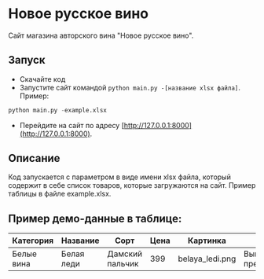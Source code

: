 # Новое русское вино

Сайт магазина авторского вина "Новое русское вино".

## Запуск

- Скачайте код
- Запустите сайт командой `python main.py -[название xlsx файла]`. 
Пример: 
```python
python main.py -example.xlsx
```
- Перейдите на сайт по адресу [http://127.0.0.1:8000](http://127.0.0.1:8000).

## Описание

Код запускается с параметром в виде имени xlsx файла, который содержит в себе
список товаров, которые загружаются на сайт.
Пример таблицы в файле example.xlsx.

## Пример демо-данные в таблице:

Категория | Название | Сорт | Цена | Картинка | Акция
----------|----------|------|------|----------|-------
Белые вина|Белая леди|Дамский пальчик|399|belaya_ledi.png|Выгодное предложение

